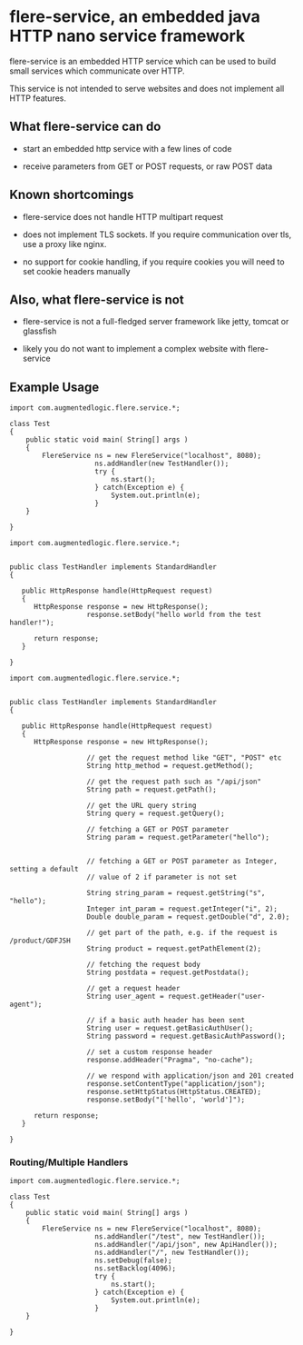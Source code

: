 # flere-service, an embedded java HTTP nano service framework

flere-service is an embedded HTTP service which can be used to build small services
which communicate over HTTP.

This service is not intended to serve websites and does not implement all HTTP features.

## What flere-service can do

* start an embedded http service with a few lines of code

* receive parameters from GET or POST requests, or raw POST data


## Known shortcomings

* flere-service does not handle HTTP multipart request	

* does not implement TLS sockets. If you require communication over tls, use a proxy like nginx.

* no support for cookie handling, if you require cookies you will need to set cookie headers manually


## Also, what flere-service is not

* flere-service is not a full-fledged server framework like jetty, tomcat or glassfish

* likely you do not want to implement a complex website with flere-service


## Example Usage

```
import com.augmentedlogic.flere.service.*;

class Test
{
    public static void main( String[] args )
    {
        FlereService ns = new FlereService("localhost", 8080);
                     ns.addHandler(new TestHandler());
                     try {
                         ns.start();
                     } catch(Exception e) {
                         System.out.println(e);
                     }
    }

}
```



```
import com.augmentedlogic.flere.service.*;


public class TestHandler implements StandardHandler
{

   public HttpResponse handle(HttpRequest request)
   {
      HttpResponse response = new HttpResponse();
                   response.setBody("hello world from the test handler!");

      return response;
   }

}
```


```
import com.augmentedlogic.flere.service.*;


public class TestHandler implements StandardHandler
{

   public HttpResponse handle(HttpRequest request)
   {
      HttpResponse response = new HttpResponse();

                   // get the request method like "GET", "POST" etc
                   String http_method = request.getMethod();

                   // get the request path such as "/api/json"
                   String path = request.getPath();  

                   // get the URL query string
                   String query = request.getQuery();

                   // fetching a GET or POST parameter
                   String param = request.getParameter("hello");


                   // fetching a GET or POST parameter as Integer, setting a default
                   // value of 2 if parameter is not set

                   String string_param = request.getString("s", "hello");
                   Integer int_param = request.getInteger("i", 2);
                   Double double_param = request.getDouble("d", 2.0);

                   // get part of the path, e.g. if the request is /product/GDFJSH
                   String product = request.getPathElement(2);

                   // fetching the request body
                   String postdata = request.getPostdata();

                   // get a request header
                   String user_agent = request.getHeader("user-agent");

                   // if a basic auth header has been sent
                   String user = request.getBasicAuthUser();
                   String password = request.getBasicAuthPassword();

                   // set a custom response header
                   response.addHeader("Pragma", "no-cache");

                   // we respond with application/json and 201 created
                   response.setContentType("application/json");
                   response.setHttpStatus(HttpStatus.CREATED);
                   response.setBody("['hello', 'world']");

      return response;
   }

}
```

### Routing/Multiple Handlers


```
import com.augmentedlogic.flere.service.*;

class Test
{
    public static void main( String[] args )
    {
        FlereService ns = new FlereService("localhost", 8080);
                     ns.addHandler("/test", new TestHandler());
                     ns.addHandler("/api/json", new ApiHandler());
                     ns.addHandler("/", new TestHandler());
                     ns.setDebug(false);
                     ns.setBacklog(4096);
                     try {
                         ns.start();
                     } catch(Exception e) {
                         System.out.println(e);
                     }
    }

}
```


